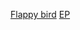 [Flappy bird](https://yooourt.github.io/bird/main.html)
[EP](https://yooourt.github.io/ep/main.html)
